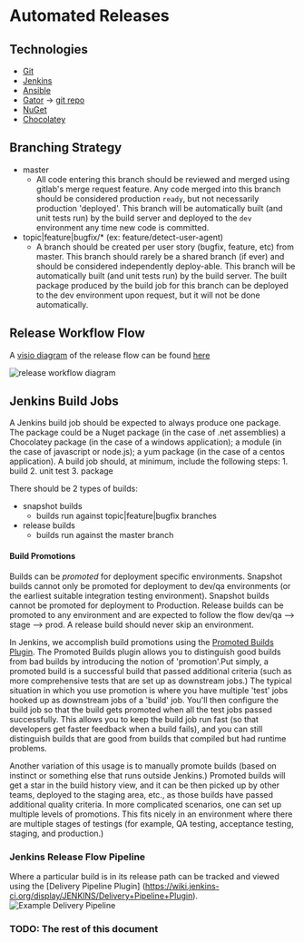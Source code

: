 # Automated Releases

## Technologies

* [Git](http://gitlab.fsw.com/)
* [Jenkins](http://fswjenkins01.foodservicewarehouse.com:8080/)
* [Ansible](http://gitlab.fsw.com/architecture/fsw-ansible)
* [Gator](http://fswjenkins01:8080/view/utility/job/build_gator/) -> [git repo](http://gitlab.fsw.com/architecture/gator)
* [NuGet](http://proget.fsw.com/)
* [Chocolatey](http://proget.fsw.com/)

## Branching Strategy

* master
    * All code entering this branch should be reviewed and merged using gitlab's merge request feature.  Any code merged into this branch should be considered production `ready`, but not necessarily production 'deployed'. This branch will be automatically built (and unit tests run) by the build server and deployed to the `dev` environment any time new code is committed.
* topic|feature|bugfix/* (ex: feature/detect-user-agent)
    * A branch should be created per user story (bugfix, feature, etc) from master.  This branch should rarely be a shared branch (if ever) and should be considered independently deploy-able. This branch will be automatically built (and unit tests run) by the build server.  The built package produced by the build job for this branch can be deployed to the dev environment upon request, but it will not be done automatically.

## Release Workflow Flow

A [visio diagram](http://sp.foodservicewarehouse.com/Development/EngineeringStandards/Release_Flow.vsdx) of the release flow can be found [here](http://sp.foodservicewarehouse.com/Development/EngineeringStandards/Release_Flow.vsdx)

![release workflow diagram](http://sp.foodservicewarehouse.com/Development/EngineeringStandards/Release_Flow.png)

## Jenkins Build Jobs

A Jenkins build job should be expected to always produce one package.  The package could be a Nuget package (in the case of .net assemblies) a Chocolatey package (in the case of a windows application); a module (in the case of javascript or node.js); a yum package (in the case of a centos application).  A build job should, at minimum, include the following steps:
    1. build
    2. unit test
    3. package

There should be 2 types of builds: 
* snapshot builds 
    * builds run against topic|feature|bugfix branches
* release builds
    * builds run against the master branch

#### Build Promotions

Builds can be *promoted* for deployment specific environments. Snapshot builds cannot only be promoted for deployment to dev/qa environments (or the earliest suitable integration testing environment).  Snapshot builds cannot be promoted for deployment to Production. Release builds can be promoted to any environment and are expected to follow the flow dev/qa --> stage --> prod.  A release build should never skip an environment.

In Jenkins, we accomplish build promotions using the [Promoted Builds Plugin](https://wiki.jenkins-ci.org/display/JENKINS/Promoted+Builds+Plugin). The Promoted Builds plugin allows you to distinguish good builds from bad builds by introducing the notion of 'promotion'.Put simply, a promoted build is a successful build that passed additional criteria (such as more comprehensive tests that are set up as downstream jobs.) The typical situation in which you use promotion is where you have multiple 'test' jobs hooked up as downstream jobs of a 'build' job. You'll then configure the build job so that the build gets promoted when all the test jobs passed successfully. This allows you to keep the build job run fast (so that developers get faster feedback when a build fails), and you can still distinguish builds that are good from builds that compiled but had runtime problems.

Another variation of this usage is to manually promote builds (based on instinct or something else that runs outside Jenkins.) Promoted builds will get a star in the build history view, and it can be then picked up by other teams, deployed to the staging area, etc., as those builds have passed additional quality criteria. In more complicated scenarios, one can set up multiple levels of promotions. This fits nicely in an environment where there are multiple stages of testings (for example, QA testing, acceptance testing, staging, and production.)

### Jenkins Release Flow Pipeline

Where a particular build is in its release path can be tracked and viewed using the [Delivery Pipeline Plugin] (https://wiki.jenkins-ci.org/display/JENKINS/Delivery+Pipeline+Plugin).
![Example Delivery Pipeline](https://wiki.jenkins-ci.org/download/attachments/69764097/screenshot2.png?version=1&modificationDate=1400172472000)

### TODO: The rest of this document